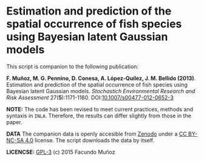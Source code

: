 # Estimation and prediction of the spatial occurrence of fish species using Bayesian latent Gaussian models

This script is companion to the following publication:

**F. Muñoz, M. G. Pennino, D. Conesa, A. López-Quílez, J. M. Bellido (2013)**. Estimation and prediction of the spatial occurrence of fish species using Bayesian latent Gaussian models. *Stochastich Environmental Research and Risk Assessment* 27(**5**):1171-1180. DOI:[10.1007/s00477-012-0652-3](http://dx.doi.org/10.1007/s00477-012-0652-3)


**NOTE:** The code has been revised to meet current practices, methods and
syntaxis in `INLA`.
Therefore, the results can differ slightly from those in the paper.

**DATA** The companion data is openly accesible from [Zenodo](http://dx.doi.org/10.5281/zenodo.32494) under a [CC BY-NC-SA 4.0](https://creativecommons.org/licenses/by-nc-sa/4.0/) license. 
The script downloads the data by itself.

**LICENCSE:** [GPL-3](https://www.gnu.org/copyleft/gpl.html)
(c) 2015 Facundo Muñoz

